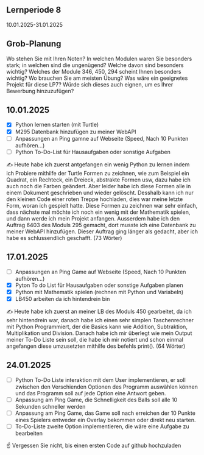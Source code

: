 ## Lernperiode 8
10.01.2025-31.01.2025

## Grob-Planung
Wo stehen Sie mit Ihren Noten? In welchen Modulen waren Sie besonders stark; in welchen sind die ungenügend? Welche davon sind besonders wichtig?
Welches der Module 346, 450, 294 scheint Ihnen besonders wichtig? Wo brauchen Sie am meisten Übung?
Was wäre ein geeignetes Projekt für diese LP7? Würde sich dieses auch eignen, um es Ihrer Bewerbung hinzuzufügen?

## 10.01.2025
- [X] Python lernen starten (mit Turtle)
- [X] M295 Datenbank hinzufügen zu meiner WebAPI
- [ ] Anpassungen an Ping gamne auf Webseite (Speed, Nach 10 Punkten aufhören...)
- [ ] Python To-Do-List für Hausaufgaben oder sonstige Aufgaben

✍️ Heute habe ich zuerst antgefangen ein wenig Python zu lernen indem ich Probiere mithilfe der Turtle Formen zu zeichnen, wie zum Beispiel ein Quadrat, ein Rechteck, ein Dreieck, abstrakte Formen usw, dazu habe ich auch noch die Farben geändert. Aber leider habe ich diese Formen alle in einem Dokument geschrieben und wieder gelöscht. Desshalb kann ich nur den kleinen Code einer roten Treppe hochladen, dies war meine letzte Form, woran ich gespielt hatte. Diese Formen zu zeichnen war sehr einfach, dass nächste mal möchte ich noch ein wenig mit der Mathematik spielen, und dann werde ich mein Projekt anfangen. Ausserdem habe ich den Auftrag 6403 des Moduls 295 gemacht, dort musste ich eine Datenbank zu meiner WebAPI hinzufügen. Dieser Auftrag ging länger als gedacht, aber ich habe es schlussendlich geschafft. (73 Wörter)

## 17.01.2025
- [ ] Anpassungen an Ping Game auf Webseite (Speed, Nach 10 Punkten aufhören...)
- [X] Pyton To do List für Hausaufgaben oder sonstige Aufgaben planen
- [X] Python mit Mathematik spielen (rechnen mit Python und Variabeln)
- [X] LB450 arbeiten da ich hintendrein bin

✍️ Heute habe ich zuerst an meiner LB des Moduls 450 gearbeitet, da ich sehr hintendrein war, danach habe ich einen sehr simplen Taschenrechner mit Python Programmiert, der die Basics kann wie Addition, Subtraktion, Multiplikation und Division. Danach habe ich mir überlegt wie mein Output meiner To-Do Liste sein soll, die habe ich mir notiert und schon einmal angefangen diese umzusetzten mithilfe des befehls print(). (64 Wörter)

## 24.01.2025
- [ ] Python To-Do Liste interaktion mit dem User implementieren, er soll zwischen den Verschienden Optionen des Programm auswählen können und das Programm soll auf jede Option eine Antwort geben.
- [ ] Anpassung am Ping Game, die Schnelligkeit des Balls soll alle 10 Sekunden schneller werden
- [ ] Anpassung am Ping Game, das Game soll nach erreichen der 10 Punkte eines Spielers entweder ein Overlay bekommen oder direkt neu starten.
- [ ] To-Do-Liste zweite Option implementieren, die wäre eine Aufgabe zu bearbeiten

☝️ Vergessen Sie nicht, bis einen ersten Code auf github hochzuladen
